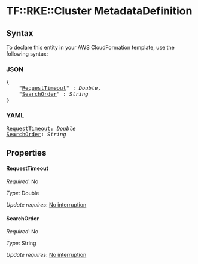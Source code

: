 # TF::RKE::Cluster MetadataDefinition

## Syntax

To declare this entity in your AWS CloudFormation template, use the following syntax:

### JSON

<pre>
{
    "<a href="#requesttimeout" title="RequestTimeout">RequestTimeout</a>" : <i>Double</i>,
    "<a href="#searchorder" title="SearchOrder">SearchOrder</a>" : <i>String</i>
}
</pre>

### YAML

<pre>
<a href="#requesttimeout" title="RequestTimeout">RequestTimeout</a>: <i>Double</i>
<a href="#searchorder" title="SearchOrder">SearchOrder</a>: <i>String</i>
</pre>

## Properties

#### RequestTimeout

_Required_: No

_Type_: Double

_Update requires_: [No interruption](https://docs.aws.amazon.com/AWSCloudFormation/latest/UserGuide/using-cfn-updating-stacks-update-behaviors.html#update-no-interrupt)

#### SearchOrder

_Required_: No

_Type_: String

_Update requires_: [No interruption](https://docs.aws.amazon.com/AWSCloudFormation/latest/UserGuide/using-cfn-updating-stacks-update-behaviors.html#update-no-interrupt)

